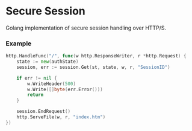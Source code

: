 # Secure Session
Golang implementation of secure session handling over HTTP/S.

### Example
```go
http.HandleFunc("/", func(w http.ResponseWriter, r *http.Request) {
	state := new(authState)
	session, err := session.Get(st, state, w, r, "SessionID")

	if err != nil {
		w.WriteHeader(500)
		w.Write([]byte(err.Error()))
		return
	}

	session.EndRequest()
	http.ServeFile(w, r, "index.htm")
})
```
